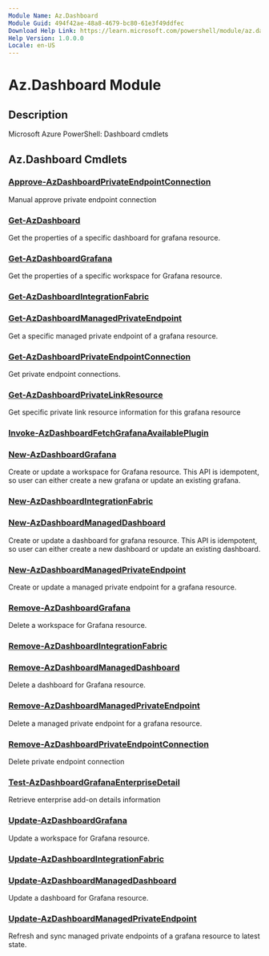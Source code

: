 ```yaml
---
Module Name: Az.Dashboard
Module Guid: 494f42ae-48a8-4679-bc80-61e3f49ddfec
Download Help Link: https://learn.microsoft.com/powershell/module/az.dashboard
Help Version: 1.0.0.0
Locale: en-US
---
```


# Az.Dashboard Module
## Description
Microsoft Azure PowerShell: Dashboard cmdlets

## Az.Dashboard Cmdlets
### [Approve-AzDashboardPrivateEndpointConnection](Approve-AzDashboardPrivateEndpointConnection.md)
Manual approve private endpoint connection

### [Get-AzDashboard](Get-AzDashboard.md)
Get the properties of a specific dashboard for grafana resource.

### [Get-AzDashboardGrafana](Get-AzDashboardGrafana.md)
Get the properties of a specific workspace for Grafana resource.

### [Get-AzDashboardIntegrationFabric](Get-AzDashboardIntegrationFabric.md)


### [Get-AzDashboardManagedPrivateEndpoint](Get-AzDashboardManagedPrivateEndpoint.md)
Get a specific managed private endpoint of a grafana resource.

### [Get-AzDashboardPrivateEndpointConnection](Get-AzDashboardPrivateEndpointConnection.md)
Get private endpoint connections.

### [Get-AzDashboardPrivateLinkResource](Get-AzDashboardPrivateLinkResource.md)
Get specific private link resource information for this grafana resource

### [Invoke-AzDashboardFetchGrafanaAvailablePlugin](Invoke-AzDashboardFetchGrafanaAvailablePlugin.md)


### [New-AzDashboardGrafana](New-AzDashboardGrafana.md)
Create or update a workspace for Grafana resource.
This API is idempotent, so user can either create a new grafana or update an existing grafana.

### [New-AzDashboardIntegrationFabric](New-AzDashboardIntegrationFabric.md)


### [New-AzDashboardManagedDashboard](New-AzDashboardManagedDashboard.md)
Create or update a dashboard for grafana resource.
This API is idempotent, so user can either create a new dashboard or update an existing dashboard.

### [New-AzDashboardManagedPrivateEndpoint](New-AzDashboardManagedPrivateEndpoint.md)
Create or update a managed private endpoint for a grafana resource.

### [Remove-AzDashboardGrafana](Remove-AzDashboardGrafana.md)
Delete a workspace for Grafana resource.

### [Remove-AzDashboardIntegrationFabric](Remove-AzDashboardIntegrationFabric.md)


### [Remove-AzDashboardManagedDashboard](Remove-AzDashboardManagedDashboard.md)
Delete a dashboard for Grafana resource.

### [Remove-AzDashboardManagedPrivateEndpoint](Remove-AzDashboardManagedPrivateEndpoint.md)
Delete a managed private endpoint for a grafana resource.

### [Remove-AzDashboardPrivateEndpointConnection](Remove-AzDashboardPrivateEndpointConnection.md)
Delete private endpoint connection

### [Test-AzDashboardGrafanaEnterpriseDetail](Test-AzDashboardGrafanaEnterpriseDetail.md)
Retrieve enterprise add-on details information

### [Update-AzDashboardGrafana](Update-AzDashboardGrafana.md)
Update a workspace for Grafana resource.

### [Update-AzDashboardIntegrationFabric](Update-AzDashboardIntegrationFabric.md)


### [Update-AzDashboardManagedDashboard](Update-AzDashboardManagedDashboard.md)
Update a dashboard for Grafana resource.

### [Update-AzDashboardManagedPrivateEndpoint](Update-AzDashboardManagedPrivateEndpoint.md)
Refresh and sync managed private endpoints of a grafana resource to latest state.

